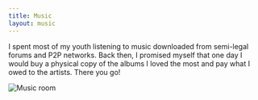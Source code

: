 ```yaml
---
title: Music
layout: music
---
```


I spent most of my youth listening to music downloaded from semi-legal forums and P2P networks. Back then, I promised myself that one day I would buy a physical copy of the albums I loved the most and pay what I owed to the artists. There you go! 

![Music room](/photos/music.jpg)
